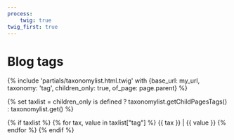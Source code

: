 ```yaml
---
process:
    twig: true
twig_first: true
---
```


# Blog tags

{% include 'partials/taxonomylist.html.twig' with {base_url: my_url, taxonomy: 'tag', children_only: true, of_page: page.parent} %}

{% set taxlist = children_only is defined ? taxonomylist.getChildPagesTags() : taxonomylist.get() %}

{% if taxlist %}
    {% for tax, value in taxlist["tag"] %}
        <a class="label label-rounded">{{ tax }} | {{ value }}</a>
    {% endfor %}
{% endif %}

